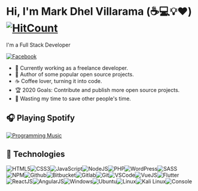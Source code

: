 # Hi, I'm Mark Dhel Villarama (:coffee::computer::bulb::heart:) [![HitCount](http://hits.dwyl.com/markiii/mDhel.svg)](http://hits.dwyl.com/markiii/mDhel)

I'm a Full Stack Developer

[![Facebook](https://img.shields.io/badge/facebook-%231877F2.svg?&style=for-the-badge&logo=facebook&logoColor=white)](https://web.facebook.com/dhilscc/)

- :muscle: Currently working as a freelance developer.
- :gift_heart: Author of some popular open source projects. 
- :coffee: Coffee lover, turning it into code.
- :trophy: 2020 Goals: Contribute and publish more open source projects.
- :dart: Wasting my time to save other people's time.

## :headphones: Playing Spotify

[![Programming Music](https://img.shields.io/badge/Programming%20Music-%231DB954.svg?&style=for-the-badge&logo=spotify&logoColor=white)](https://open.spotify.com/artist/05fG473iIaoy82BF1aGhL8?si=iPO2Nbo6QuGXX4rH5gRozQ)

## :wrench: Technologies 

![HTML5](https://img.icons8.com/color/30/html-5.png)![CSS3](https://img.icons8.com/color/30/css3.png)![JavaScript](https://img.icons8.com/color/30/javascript.png)![NodeJS](https://img.icons8.com/color/30/nodejs.png)![PHP](https://img.icons8.com/color/30/php.png)![WordPress](https://img.icons8.com/color/30/wordpress.png)![SASS](https://img.icons8.com/color/30/sass.png)![NPM](https://img.icons8.com/color/30/npm.png)![Github](https://img.icons8.com/material-outlined/30/github.png)![Bitbucket](https://img.icons8.com/color/30/bitbucket.png)![Gitlab](https://img.icons8.com/color/30/gitlab.png)![Git](https://img.icons8.com/color/30/git.png)![VSCode](https://img.icons8.com/color/30/visual-studio-code-2019.png)![VueJS](https://img.icons8.com/color/30/vue-js.png)![Flutter](https://img.icons8.com/color/30/flutter.png)![ReactJS](https://img.icons8.com/color/30/react-native.png)![AngularJS](https://img.icons8.com/color/30/angularjs.png)![Windows](https://img.icons8.com/color/30/windows-10.png)![Ubuntu](https://img.icons8.com/color/30/ubuntu--v1.png)![Linux](https://img.icons8.com/color/30/linux.png)![Kali Linux](https://img.icons8.com/color/30/kali-linux.png)![Console](https://img.icons8.com/color/30/console.png)


